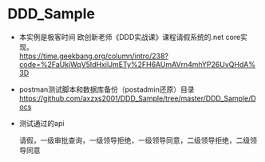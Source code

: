 # DDD_Sample

* 本实例是极客时间 欧创新老师《DDD实战课》课程请假系统的.net core实现。<br>
https://time.geekbang.org/column/intro/238?code=%2FaUkjWqV5IdHxilJmETy%2FH6AUmAVrn4mhYP26UvQHdA%3D

* postman测试脚本和数据库备份（postadmin还原）目录<br>
https://github.com/axzxs2001/DDD_Sample/tree/master/DDD_Sample/Docs

* 测试通过的api<br>

  请假，一级审批查询，一级领导拒绝，一级领导同意，二级领导拒绝，二级领导同意
